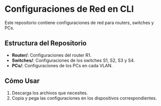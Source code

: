 # Configuraciones de Red en CLI

Este repositorio contiene configuraciones de red para routers, switches y PCs.

## Estructura del Repositorio

- **Router/**: Configuraciones del router R1.
- **Switches/**: Configuraciones de los switches S1, S2, S3 y S4.
- **PCs/**: Configuraciones de los PCs en cada VLAN.

## Cómo Usar

1. Descarga los archivos que necesites.
2. Copia y pega las configuraciones en los dispositivos correspondientes.
